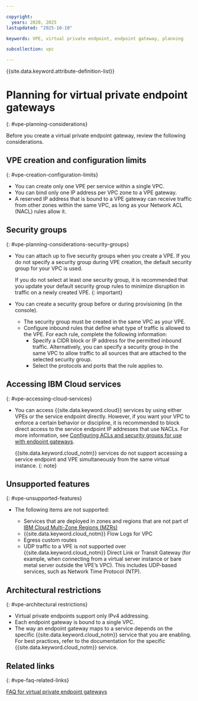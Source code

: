 ```yaml
---

copyright:
  years: 2020, 2025
lastupdated: "2025-10-10"

keywords: VPE, virtual private endpoint, endpoint gateway, planning

subcollection: vpc

---
```


{{site.data.keyword.attribute-definition-list}}

# Planning for virtual private endpoint gateways
{: #vpe-planning-considerations}

Before you create a virtual private endpoint gateway, review the following considerations.

## VPE creation and configuration limits
{: #vpe-creation-configuration-limits}

* You can create only one VPE per service within a single VPC.
* You can bind only one IP address per VPC zone to a VPE gateway.
* A reserved IP address that is bound to a VPE gateway can receive traffic from other zones within the same VPC, as long as your Network ACL (NACL) rules allow it.

## Security groups
{: #vpe-planning-considerations-security-groups} 

* You can attach up to five security groups when you create a VPE. If you do not specify a security group during VPE creation, the default security group for your VPC is used.

   If you do not select at least one security group, it is recommended that you update your default security group rules to minimize disruption in traffic on a newly created VPE.
   {: important}

* You can create a security group before or during provisioning (in the console).
   * The security group must be created in the same VPC as your VPE.
   * Configure inbound rules that define what type of traffic is allowed to the VPE. For each rule, complete the following information:
      * Specify a CIDR block or IP address for the permitted inbound traffic. Alternatively, you can specify a security group in the same VPC to allow traffic to all sources that are attached to the selected security group.
      * Select the protocols and ports that the rule applies to.

## Accessing IBM Cloud services
{: #vpe-accessing-cloud-services}

* You can access {{site.data.keyword.cloud}} services by using either VPEs or the service endpoint directly. However, if you want your VPC to enforce a certain behavior or discipline, it is recommended to block direct access to the service endpoint IP addresses that use NACLs. For more information, see [Configuring ACLs and security groups for use with endpoint gateways](/docs/vpc?topic=vpc-configure-acls-sgs-endpoint-gateways).

   {{site.data.keyword.cloud_notm}} services do not support accessing a service endpoint and VPE simultaneously from the same virtual instance.
   {: note} 

## Unsupported features
{: #vpe-unsupported-features}

* The following items are not supported:

   * Services that are deployed in zones and regions that are not part of [IBM Cloud Multi-Zone Regions (MZRs)](/docs/overview?topic=overview-locations#table-mzr)
   * {{site.data.keyword.cloud_notm}} Flow Logs for VPC 
   * Egress custom routes 
   * UDP traffic to a VPE is not supported over {{site.data.keyword.cloud_notm}} Direct Link or Transit Gateway (for example, when connecting from a virtual server instance or bare metal server outside the VPE’s VPC). This includes UDP-based services, such as Network Time Protocol (NTP).

## Architectural restrictions
{: #vpe-architectural restrictions}

* Virtual private endpoints support only IPv4 addressing.
* Each endpoint gateway is bound to a single VPC.
* The way an endpoint gateway maps to a service depends on the specific {{site.data.keyword.cloud_notm}} service that you are enabling. For best practices, refer to the documentation for the specific {{site.data.keyword.cloud_notm}} service.

## Related links
{: #vpe-faq-related-links}

[FAQ for virtual private endpoint gateways](/docs/vpc?topic=vpc-faqs-vpe)
